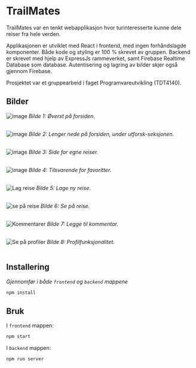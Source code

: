 # TrailMates

TrailMates var en tenkt webapplikasjon hvor turinteresserte kunne dele reiser fra hele verden.

Applikasjonen er utviklet med React i frontend, med ingen forhåndslagde komponenter. Både kode og styling er 100 % skrevet av gruppen. Backend er skrevet med hjelp av ExpressJs rammeverket, samt Firebase Realtime Database som database. Autentisering og lagring av bilder skjer også gjennom Firebase.

Prosjektet var et gruppearbeid i faget Programvareutvikling (TDT4140).

## Bilder
![image](https://github.com/thorsjur/trailmates-programvareutvikling-tdt4140/assets/113522770/b3f3d75b-c799-4a65-9762-80297607fae9)
_Bilde 1: Øverst på forsiden._ 
<br><br>

![image](https://github.com/thorsjur/trailmates-programvareutvikling-tdt4140/assets/113522770/4b7a9955-e295-4dc1-a477-7240699f2d16)
_Bilde 2: Lenger nede på forsiden, under utforsk-seksjonen._
<br><br>

![image](https://github.com/thorsjur/trailmates-programvareutvikling-tdt4140/assets/113522770/16f817b3-8d49-4a99-ba22-d3c8e30dc1ea)
_Bilde 3: Side for egne reiser._
<br><br>

![image](https://github.com/thorsjur/trailmates-programvareutvikling-tdt4140/assets/113522770/b78b09f0-c8e7-49f2-9bb0-c7de37c18b88)
_Bilde 4: Tilsvarende for favoritter._
<br><br>

![Lag reise](https://github.com/thorsjur/trailmates-programvareutvikling-tdt4140/assets/113522770/ba0a898a-fdbb-41e0-8b31-9b20462d8be4)
_Bilde 5: Lage ny reise._
<br><br>

![se på reise](https://github.com/thorsjur/trailmates-programvareutvikling-tdt4140/assets/113522770/3888ce72-6e72-41a5-9dab-ea432223ca2b)
_Bilde 6: Se på reise._
<br><br>

![Kommentarer](https://github.com/thorsjur/trailmates-programvareutvikling-tdt4140/assets/113522770/6c424724-ab40-4bce-a852-05785636c98a)
_Bilde 7: Legge til kommentar._
<br><br>

![Se på profiler](https://github.com/thorsjur/trailmates-programvareutvikling-tdt4140/assets/113522770/e34e9e19-cb0e-4874-9a55-d1b8ca440e2f)
_Bilde 8: Profilfunksjonalitet._
<br><br>




## Installering

_Gjennomfør i både `frontend` og `backend` mappene_
```bash
npm install
```

## Bruk

I `frontend` mappen:
```bash
npm start
```

I `backend` mappen:
```bash
npm run server
```
